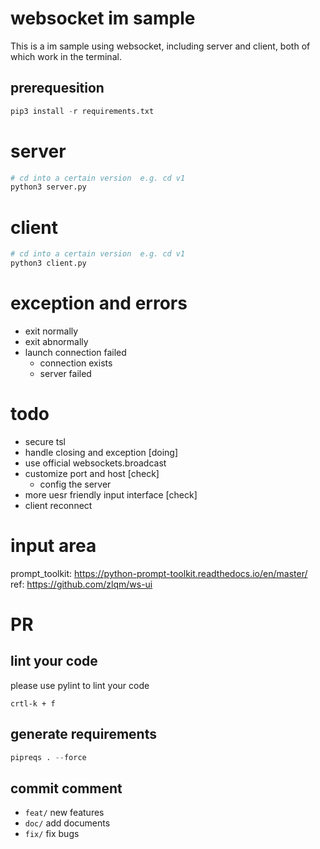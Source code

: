 # websocket im sample
This is a im sample using websocket, including server and client, both of which work in the terminal.

## prerequesition
```python
pip3 install -r requirements.txt
```

# server
```python
# cd into a certain version  e.g. cd v1
python3 server.py
```

# client
```python
# cd into a certain version  e.g. cd v1
python3 client.py
```

# exception and errors
- exit normally
- exit abnormally
- launch connection failed
    - connection exists
    - server failed

# todo
- secure tsl
- handle closing and exception  \[doing\]
- use official websockets.broadcast
- customize port and host   \[check\]
    - config the server
- more uesr friendly input interface    \[check\]
- client reconnect

# input area
prompt_toolkit: https://python-prompt-toolkit.readthedocs.io/en/master/  
ref: https://github.com/zlqm/ws-ui

# PR
## lint your code
please use pylint to lint your code
```
crtl-k + f
```
## generate requirements
```python
pipreqs . --force
```

## commit comment
- ``feat/``  new features
- ``doc/`` add documents
- ``fix/`` fix bugs